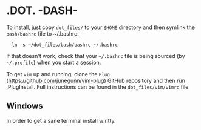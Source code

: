 # .DOT. -DASH-

To install, just copy `dot_files/` to your `$HOME` directory and then symlink the `bash/bashrc` file to ~/.bashrc:

```{.bash}
  ln -s ~/dot_files/bash/bashrc ~/.bashrc
```

If that doesn't work, check that your `~/.bashrc` file is being sourced (by `~/.profile`) when you start a session.

To get `vim` up and running, clone the `Plug` (<https://github.com/junegunn/vim-plug>) GitHub repository and then run :PlugInstall.
Full instructions can be found in the `dot_files/vim/vimrc` file.


## Windows

In order to get a sane terminal install wintty.


